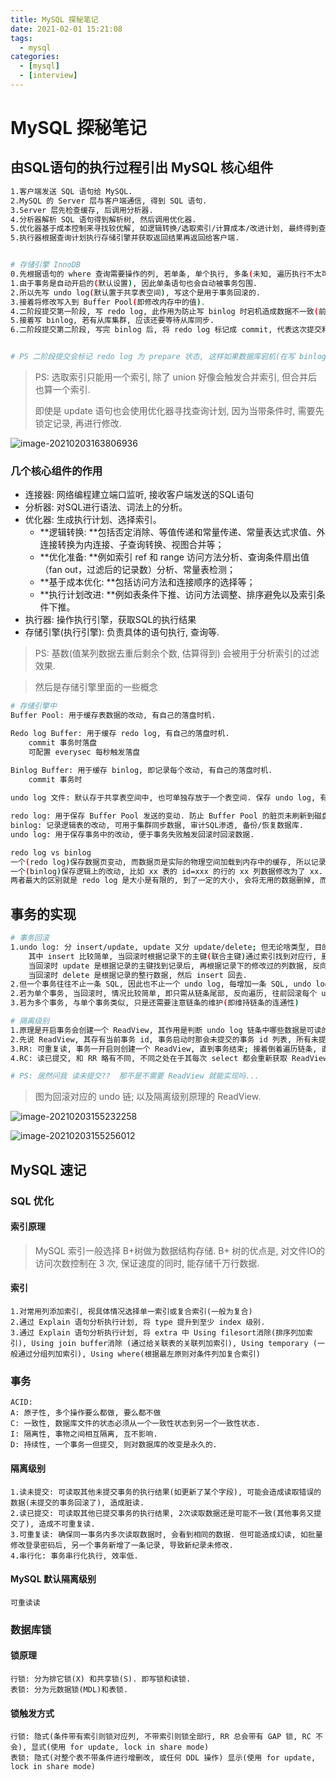 ```yaml
---
title: MySQL 探秘笔记
date: 2021-02-01 15:21:08
tags: 
  - mysql
categories:
  - [mysql]
  - [interview]
---
```




# MySQL 探秘笔记



## 由SQL语句的执行过程引出 MySQL 核心组件

```bash
1.客户端发送 SQL 语句给 MySQL.
2.MySQL 的 Server 层与客户端通信, 得到 SQL 语句.
3.Server 层先检查缓存, 后调用分析器.
4.分析器解析 SQL 语句得到解析树, 然后调用优化器.
5.优化器基于成本控制来寻找较优解, 如逻辑转换/选取索引/计算成本/改进计划, 最终得到查询计划; 然后调用执行器
5.执行器根据查询计划执行存储引擎并获取返回结果再返回给客户端.


# 存储引擎 InnoDB
0.先根据语句的 where 查询需要操作的列, 若单条, 单个执行, 多条(未知, 遍历执行不太可能...)
1.由于事务是自动开启的(默认设置), 因此单条语句也会自动被事务包围.
2.所以先写 undo log(默认置于共享表空间), 写这个是用于事务回滚的.
3.接着将修改写入到 Buffer Pool(即修改内存中的值).
4.二阶段提交第一阶段, 写 redo log, 此作用为防止写 binlog 时宕机造成数据不一致(前提是开了 binlog); 这里标记 redo log 为 prepare 状态.
5.接着写 binlog, 若有从库集群, 应该还要等待从库同步.
6.二阶段提交第二阶段, 写完 binlog 后, 将 redo log 标记成 commit, 代表这次提交和 binlog 保持了一致.


# PS 二阶段提交会标记 redo log 为 prepare 状态, 这样如果数据库宕机(在写 binlog 时)再重启, 读取到这个标志, 就知道提交不是完整的, 于是就要通过判断 binlog 的LSN 做一些处理了.(啥处理我也不知道, 可能是照常提交, 也可能是回滚)
```

> PS: 选取索引只能用一个索引, 除了 union 好像会触发合并索引, 但合并后也算一个索引.
>
> 即使是 update 语句也会使用优化器寻找查询计划, 因为当带条件时, 需要先锁定记录, 再进行修改.



![image-20210203163806936](https://gitee.com/gudqs7/many-images/raw/master/Mac-PicGo/20210203163808.png)







### 几个核心组件的作用

- 连接器: 网络编程建立端口监听, 接收客户端发送的SQL语句
- 分析器: 对SQL进行语法、词法上的分析。
- 优化器: 生成执行计划、选择索引。
  - **逻辑转换: **包括否定消除、等值传递和常量传递、常量表达式求值、外连接转换为内连接、子查询转换、视图合并等；
  - **优化准备: **例如索引 ref 和 range 访问方法分析、查询条件扇出值（fan out，过滤后的记录数）分析、常量表检测；
  - **基于成本优化: **包括访问方法和连接顺序的选择等；
  - **执行计划改进: **例如表条件下推、访问方法调整、排序避免以及索引条件下推。
- 执行器: 操作执行引擎，获取SQL的执行结果
- 存储引擎(执行引擎): 负责具体的语句执行, 查询等.

> PS: 基数(值某列数据去重后剩余个数, 估算得到) 会被用于分析索引的过滤效果.



> 然后是存储引擎里面的一些概念

```bash
# 存储引擎中
Buffer Pool: 用于缓存表数据的改动, 有自己的落盘时机.

Redo log Buffer: 用于缓存 redo log, 有自己的落盘时机.
	commit 事务时落盘
	可配置 everysec 每秒触发落盘

Binlog Buffer: 用于缓存 binlog, 即记录每个改动, 有自己的落盘时机.
	commit 事务时
		
undo log 文件: 默认存于共享表空间中, 也可单独存放于一个表空间. 保存 undo log, 有瘦身机制.

redo log: 用于保存 Buffer Pool 发送的变动. 防止 Buffer Pool 的脏页未刷新到磁盘就宕机导致数据丢失.
binlog: 记录逻辑表的改动, 可用于集群同步数据, 审计SQL渗透, 备份/恢复数据库.
undo log: 用于保存事务中的改动, 便于事务失败触发回滚时回滚数据.

redo log vs binlog
一个(redo log)保存数据页变动, 而数据页是实际的物理空间加载到内存中的缓存, 所以记录的是物理上的改动.
一个(binlog)保存逻辑上的改动, 比如 xx 表的 id=xxx 的行的 xx 列数据修改为了 xx. 或者哪张表新增了一行, 数据是 xxx...  所以记录的是逻辑上的改动.
两者最大的区别就是 redo log 是大小是有限的, 到了一定的大小, 会将无用的数据删掉, 而 binlog 更是一种备份, 只会越来越大... 而且没法通过瘦身保持某个大小...
```



## 事务的实现

```bash
# 事务回滚
1.undo log: 分 insert/update, update 又分 update/delete; 但无论啥类型, 目的都是辅助事务回滚, 
	其中 insert 比较简单, 当回滚时根据记录下的主键(联合主键)通过索引找到对应行, 删除即可.
	当回滚时 update 是根据记录的主键找到记录后, 再根据记录下的修改过的列数据, 反向修改回去.
	当回滚时 delete 是根据记录的整行数据, 然后 insert 回去.
2.但一个事务往往不止一条 SQL, 因此也不止一个 undo log, 每增加一条 SQL, undo log 也随之增加, 这些 undo log 会组成一个链条.
2.若为单个事务, 当回滚时, 情况比较简单, 即只需从链条尾部, 反向遍历, 往前回滚每个 undo log 就行了.
3.若为多个事务, 与单个事务类似, 只是还需要注意链条的维护(即维持链条的连通性)

# 隔离级别
1.原理是开启事务会创建一个 ReadView, 其作用是判断 undo log 链条中哪些数据是可读的.
2.先说 ReadView, 其存有当前事务 id, 事务启动时那会未提交的事务 id 列表, 所有未提交事务中最小的事务, 下一个事务id; 这里面未提交的事务是重点.
3.RR: 可重复读, 事务一开启则创建一个 ReadView, 直到事务结束; 接着倒着遍历链条, 直到 undo log 是比自己小且不在未提交事务中的事务记录时停下, 仅获取此时的数据, 由于事务开启过程中, ReadView 不改变, 因此整个事务过程中的读取总是一致的.
4.RC: 读已提交, 和 RR 略有不同, 不同之处在于其每次 select 都会重新获取 ReadView, 这使得若有事务提交后, 再 select 数据, 则生成的 ReadView 数据会发生变化(即未提交事务 id 列表中少了刚刚提交的事务). 因此同样的逻辑进行判断, RC 能读取到已提交的事务的改动.

# PS: 居然问我 读未提交??  那不是不需要 ReadView 就能实现吗...
```

> 图为回滚对应的 undo 链; 以及隔离级别原理的 ReadView.

![image-20210203155232258](https://gitee.com/gudqs7/many-images/raw/master/Mac-PicGo/20210203155235.png)

![image-20210203155256012](https://gitee.com/gudqs7/many-images/raw/master/Mac-PicGo/20210203155257.png)



## MySQL 速记



### SQL 优化

#### 索引原理

> MySQL 索引一般选择 B+树做为数据结构存储. B+ 树的优点是, 对文件IO的访问次数控制在 3 次, 保证速度的同时, 能存储千万行数据.

#### 索引

```
1.对常用列添加索引, 视具体情况选择单一索引或复合索引(一般为复合)
2.通过 Explain 语句分析执行计划, 将 type 提升到至少 index 级别.
3.通过 Explain 语句分析执行计划, 将 extra 中 Using filesort消除(排序列加索引), Using join buffer消除 (通过给关联表的关联列加索引), Using temporary (一般通过分组列加索引), Using where(根据最左原则对条件列加复合索引)
```



### 事务

```
ACID:
A: 原子性, 多个操作要么都做, 要么都不做
C: 一致性, 数据库文件的状态必须从一个一致性状态到另一个一致性状态.
I: 隔离性, 事物之间相互隔离, 互不影响.
D: 持续性, 一个事务一但提交, 则对数据库的改变是永久的.
```



#### 隔离级别

```
1.读未提交: 可读取其他未提交事务的执行结果(如更新了某个字段), 可能会造成读取错误的数据(未提交的事务回滚了), 造成脏读.
2.读已提交: 可读取其他已提交事务的执行结果, 2次读取数据还是可能不一致(其他事务又提交了), 造成不可重复读.
3.可重复读: 确保同一事务内多次读取数据时, 会看到相同的数据. 但可能造成幻读, 如批量修改登录密码后, 另一个事务新增了一条记录, 导致新纪录未修改.
4.串行化: 事务串行化执行, 效率低.
```

#### MySQL 默认隔离级别

`可重读读`



### 数据库锁

#### 锁原理

```
行锁: 分为排它锁(X) 和共享锁(S). 即写锁和读锁.
表锁: 分为元数据锁(MDL)和表锁.
```

#### 锁触发方式

```
行锁: 隐式(条件带有索引则锁对应列, 不带索引则锁全部行, RR 总会带有 GAP 锁, RC 不会), 显式(使用 for update, lock in share mode)
表锁: 隐式(对整个表不带条件进行增删改, 或任何 DDL 操作) 显示(使用 for update, lock in share mode)
```

